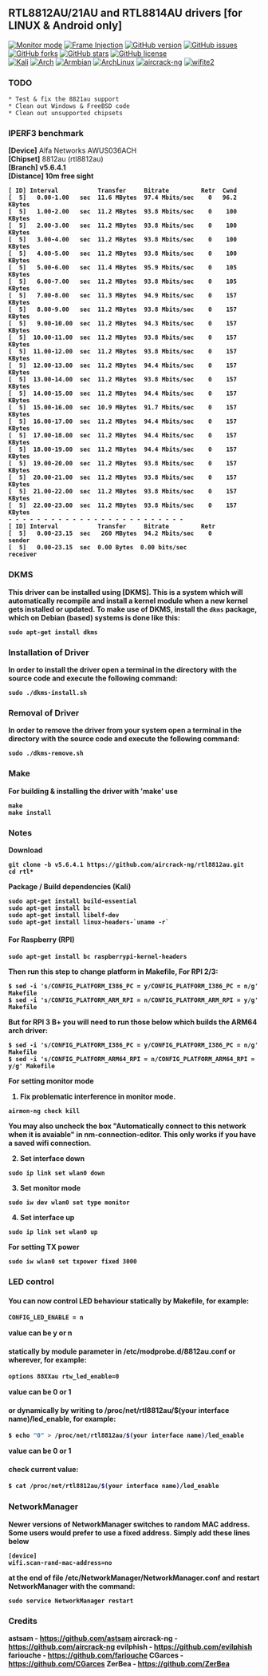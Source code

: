 ## RTL8812AU/21AU and RTL8814AU drivers [for LINUX & Android only]

[![Monitor mode](https://img.shields.io/badge/monitor%20mode-working-brightgreen.svg)](#)
[![Frame Injection](https://img.shields.io/badge/frame%20injection-working-brightgreen.svg)](#)
[![GitHub version](https://raster.shields.io/badge/version-v5.6.4.1-lightgrey.svg)](https://badge.fury.io/gh/aircrack-ng%2Frtl8812au)
[![GitHub issues](https://img.shields.io/github/issues/aircrack-ng/rtl8812au.svg)](https://github.com/aircrack-ng/rtl8812au/issues)
[![GitHub forks](https://img.shields.io/github/forks/aircrack-ng/rtl8812au.svg)](https://github.com/aircrack-ng/rtl8812au/network)
[![GitHub stars](https://img.shields.io/github/stars/aircrack-ng/rtl8812au.svg)](https://github.com/aircrack-ng/rtl8812au/stargazers)
[![GitHub license](https://img.shields.io/github/license/aircrack-ng/rtl8812au.svg)](https://github.com/aircrack-ng/rtl8812au/blob/master/LICENSE)
<br>
[![Kali](https://img.shields.io/badge/Kali-supported-blue.svg)](https://www.kali.org)
[![Arch](https://img.shields.io/badge/Arch-supported-blue.svg)](https://www.archlinux.org)
[![Armbian](https://img.shields.io/badge/Armbian-supported-blue.svg)](https://www.armbian.com)
[![ArchLinux](https://img.shields.io/badge/ArchLinux-supported-blue.svg)](https://img.shields.io/badge/ArchLinux-supported-blue.svg)
[![aircrack-ng](https://img.shields.io/badge/aircrack--ng-supported-blue.svg)](https://github.com/aircrack-ng/aircrack-ng)
[![wifite2](https://img.shields.io/badge/wifite2-supported-blue.svg)](https://github.com/derv82/wifite2)

### TODO

```
* Test & fix the 8821au support
* Clean out Windows & FreeBSD code
* Clean out unsupported chipsets
```
### IPERF3 benchmark
<b>[Device]</b> Alfa Networks AWUS036ACH<br>
<b>[Chipset]</b> 8812au (rtl8812au)<br>
<b>[Branch] v5.6.4.1<br>
<b>[Distance]</b> 10m free sight
```
[ ID] Interval           Transfer     Bitrate         Retr  Cwnd
[  5]   0.00-1.00   sec  11.6 MBytes  97.4 Mbits/sec    0   96.2 KBytes       
[  5]   1.00-2.00   sec  11.2 MBytes  93.8 Mbits/sec    0    100 KBytes       
[  5]   2.00-3.00   sec  11.2 MBytes  93.8 Mbits/sec    0    100 KBytes       
[  5]   3.00-4.00   sec  11.2 MBytes  93.8 Mbits/sec    0    100 KBytes       
[  5]   4.00-5.00   sec  11.2 MBytes  93.8 Mbits/sec    0    100 KBytes       
[  5]   5.00-6.00   sec  11.4 MBytes  95.9 Mbits/sec    0    105 KBytes       
[  5]   6.00-7.00   sec  11.2 MBytes  93.8 Mbits/sec    0    105 KBytes       
[  5]   7.00-8.00   sec  11.3 MBytes  94.9 Mbits/sec    0    157 KBytes       
[  5]   8.00-9.00   sec  11.2 MBytes  93.8 Mbits/sec    0    157 KBytes       
[  5]   9.00-10.00  sec  11.2 MBytes  94.3 Mbits/sec    0    157 KBytes       
[  5]  10.00-11.00  sec  11.2 MBytes  93.8 Mbits/sec    0    157 KBytes       
[  5]  11.00-12.00  sec  11.2 MBytes  93.8 Mbits/sec    0    157 KBytes       
[  5]  12.00-13.00  sec  11.2 MBytes  94.4 Mbits/sec    0    157 KBytes       
[  5]  13.00-14.00  sec  11.2 MBytes  93.8 Mbits/sec    0    157 KBytes       
[  5]  14.00-15.00  sec  11.2 MBytes  94.4 Mbits/sec    0    157 KBytes       
[  5]  15.00-16.00  sec  10.9 MBytes  91.7 Mbits/sec    0    157 KBytes       
[  5]  16.00-17.00  sec  11.2 MBytes  94.4 Mbits/sec    0    157 KBytes       
[  5]  17.00-18.00  sec  11.2 MBytes  94.4 Mbits/sec    0    157 KBytes       
[  5]  18.00-19.00  sec  11.2 MBytes  94.4 Mbits/sec    0    157 KBytes       
[  5]  19.00-20.00  sec  11.2 MBytes  93.8 Mbits/sec    0    157 KBytes       
[  5]  20.00-21.00  sec  11.2 MBytes  93.8 Mbits/sec    0    157 KBytes       
[  5]  21.00-22.00  sec  11.2 MBytes  93.8 Mbits/sec    0    157 KBytes       
[  5]  22.00-23.00  sec  11.2 MBytes  93.8 Mbits/sec    0    157 KBytes            
- - - - - - - - - - - - - - - - - - - - - - - - -
[ ID] Interval           Transfer     Bitrate         Retr
[  5]   0.00-23.15  sec   260 MBytes  94.2 Mbits/sec    0             sender
[  5]   0.00-23.15  sec  0.00 Bytes  0.00 bits/sec                  receiver
```

### DKMS
This driver can be installed using [DKMS]. This is a system which will automatically recompile and install a kernel module when a new kernel gets installed or updated. To make use of DKMS, install the `dkms` package, which on Debian (based) systems is done like this:
```
sudo apt-get install dkms
```

### Installation of Driver
In order to install the driver open a terminal in the directory with the source code and execute the following command:
```
sudo ./dkms-install.sh
```

### Removal of Driver
In order to remove the driver from your system open a terminal in the directory with the source code and execute the following command:
```
sudo ./dkms-remove.sh
```

### Make
For building & installing the driver with 'make' use
```
make
make install
```

### Notes
Download
```
git clone -b v5.6.4.1 https://github.com/aircrack-ng/rtl8812au.git
cd rtl*
```
Package / Build dependencies (Kali)
```
sudo apt-get install build-essential
sudo apt-get install bc
sudo apt-get install libelf-dev
sudo apt-get install linux-headers-`uname -r`
```
#### For Raspberry (RPI)

```
sudo apt-get install bc raspberrypi-kernel-headers
```

Then run this step to change platform in Makefile, For RPI 2/3:
```
$ sed -i 's/CONFIG_PLATFORM_I386_PC = y/CONFIG_PLATFORM_I386_PC = n/g' Makefile
$ sed -i 's/CONFIG_PLATFORM_ARM_RPI = n/CONFIG_PLATFORM_ARM_RPI = y/g' Makefile
```

But for RPI 3 B+ you will need to run those below which builds the ARM64 arch driver:
```
$ sed -i 's/CONFIG_PLATFORM_I386_PC = y/CONFIG_PLATFORM_I386_PC = n/g' Makefile
$ sed -i 's/CONFIG_PLATFORM_ARM64_RPI = n/CONFIG_PLATFORM_ARM64_RPI = y/g' Makefile
```

For setting monitor mode
  1. Fix problematic interference in monitor mode. 
  ```
  airmon-ng check kill
  ```
  You may also uncheck the box "Automatically connect to this network when it is avaiable" in nm-connection-editor. This only works if you have a saved wifi connection.
  
  2. Set interface down
  ```
  sudo ip link set wlan0 down
  ``` 
  3. Set monitor mode
  ```
  sudo iw dev wlan0 set type monitor
  ```
  4. Set interface up
  ```
  sudo ip link set wlan0 up
  ```
For setting TX power
```
sudo iw wlan0 set txpower fixed 3000
```

### LED control

#### You can now control LED behaviour statically by Makefile, for example:

```sh
CONFIG_LED_ENABLE = n
```
value can be y or n

#### statically by module parameter in /etc/modprobe.d/8812au.conf or wherever, for example:

```sh
options 88XXau rtw_led_enable=0
```
value can be 0 or 1

#### or dynamically by writing to /proc/net/rtl8812au/$(your interface name)/led_enable, for example:

```sh
$ echo "0" > /proc/net/rtl8812au/$(your interface name)/led_enable
```
value can be 0 or 1

#### check current value:

```sh
$ cat /proc/net/rtl8812au/$(your interface name)/led_enable
```

### NetworkManager

Newer versions of NetworkManager switches to random MAC address. Some users would prefer to use a fixed address. 
Simply add these lines below
```
[device]
wifi.scan-rand-mac-address=no
```
at the end of file /etc/NetworkManager/NetworkManager.conf and restart NetworkManager with the command:
```
sudo service NetworkManager restart
```

### Credits

astsam      - https://github.com/astsam
aircrack-ng - https://github.com/aircrack-ng
evilphish   - https://github.com/evilphish
fariouche   - https://github.com/fariouche
CGarces     - https://github.com/CGarces
ZerBea      - https://github.com/ZerBea

